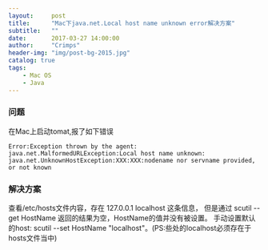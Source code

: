 ```yaml
---
layout:     post
title:      "Mac下java.net.Local host name unknown error解决方案"
subtitle:   ""
date:       2017-03-27 14:00:00
author:     "Crimps"
header-img: "img/post-bg-2015.jpg"
catalog: true
tags:
    - Mac OS
    - Java
---
```

### 问题
在Mac上启动tomat,报了如下错误
```
Error:Exception thrown by the agent:
java.net.MalformedURLException:Local host name unknown:
java.net.UnknownHostException:XXX:XXX:nodename nor servname provided, or not known
```
### 解决方案
查看/etc/hosts文件内容，存在 127.0.0.1 localhost 这条信息，
但是通过 scutil --get HostName 返回的结果为空，HostName的值并没有被设置。
手动设置默认的host: scutil --set HostName "localhost"。(PS:些处的localhost必须存在于hosts文件当中)